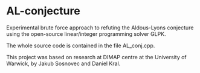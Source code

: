 # AL-conjecture
 Experimental brute force approach to refuting the Aldous-Lyons conjecture using the open-source linear/integer programming solver GLPK. 
 
 The whole source code is contained in the file AL_conj.cpp. 

This project was based on research at DIMAP centre at the University of Warwick, by Jakub Sosnovec and Daniel Kral.
